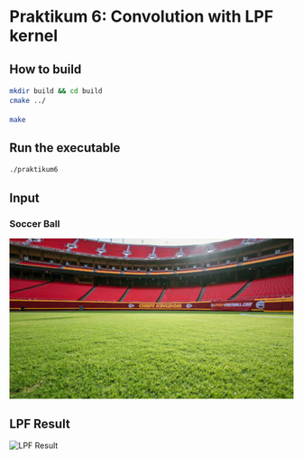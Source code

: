 Praktikum 6: Convolution with LPF kernel
===
How to build
---
```bash
mkdir build && cd build
cmake ../

make
```

Run the executable
---
```bash
./praktikum6
```

Input
---
### Soccer Ball
![Soccer Ball](../img/soccer_ball_stadium.jpg)

LPF Result
---
![LPF Result](https://i.imgur.com/AJsi34l.jpg)